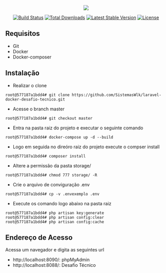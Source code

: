 <p align="center"><img src="https://laravel.com/assets/img/components/logo-laravel.svg"></p>

<p align="center">
<a href="https://travis-ci.org/laravel/framework"><img src="https://travis-ci.org/laravel/framework.svg" alt="Build Status"></a>
<a href="https://packagist.org/packages/laravel/framework"><img src="https://poser.pugx.org/laravel/framework/d/total.svg" alt="Total Downloads"></a>
<a href="https://packagist.org/packages/laravel/framework"><img src="https://poser.pugx.org/laravel/framework/v/stable.svg" alt="Latest Stable Version"></a>
<a href="https://packagist.org/packages/laravel/framework"><img src="https://poser.pugx.org/laravel/framework/license.svg" alt="License"></a>
</p>

## Requisitos

- Git
- Docker
- Docker-composer

## Instalação

- Realizar o clone

```
root@577187a1bdd4# git clone https://github.com/SistemasWlk/laravel-docker-desafio-tecnico.git 
```

- Acesse o branch master

```
root@577187a1bdd4# git checkout master 
```

- Entra na pasta raiz do projeto e executar o seguinte comando

```
root@577187a1bdd4# docker-compose up -d --build
```

- Logo em seguida no direóro raiz do projeto execute o compser install

```
root@577187a1bdd4# composer install
```

- Altere a permissão da pasta storage/

```
root@577187a1bdd4# chmod 777 storage/ -R
```

- Crie o arquivo de conviguração .env

```
root@577187a1bdd4# cp -v .envexemplo .env
```

- Execute os comando logo abaixo na pasta raiz

```
root@577187a1bdd4# php artisan key:generate
root@577187a1bdd4# php artisan config:clear
root@577187a1bdd4# php artisan config:cache
```

## Endereço de Acesso

Acessa um navegador e digita as seguintes url
- http://localhost:8090/: phpMyAdmin 
- http://localhost:8088/: Desafio Técnico 

